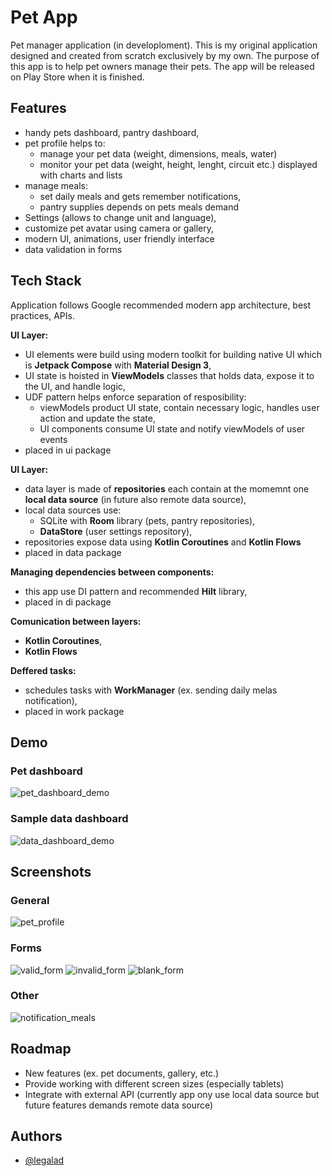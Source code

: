 # Pet App

Pet manager application (in developloment). This is my original application designed and created from scratch exclusively by my own. The purpose of this app is to help pet owners manage their pets. The app will be released on Play Store when it is finished.

## Features

- handy pets dashboard, pantry dashboard, 
- pet profile helps to:
   - manage your pet data (weight, dimensions, meals, water)
   - monitor your pet data (weight, height, lenght, circuit etc.) displayed with charts and lists
- manage meals:
    - set daily meals and gets remember notifications,
    - pantry supplies depends on pets meals demand
- Settings (allows to change unit and language),
- customize pet avatar using camera or gallery,
- modern UI, animations, user friendly interface
- data validation in forms

## Tech Stack

Application follows Google recommended modern app architecture, best practices, APIs.

**UI Layer:** 
  - UI elements were build using modern toolkit for building native UI which is **Jetpack Compose** with **Material Design 3**,
  - UI state is hoisted in **ViewModels** classes that holds data, expose it to the UI, and handle logic,
  - UDF pattern helps enforce separation of resposibility:
    - viewModels product UI state, contain necessary logic, handles user action and update the state,
    - UI components consume UI state and notify viewModels of user events
  - placed in ui package
    
**UI Layer:**
  - data layer is made of **repositories** each contain at the momemnt one **local data source** (in future also remote data source),
  - local data sources use:
    - SQLite with **Room** library (pets, pantry repositories),
    - **DataStore** (user settings repository),
  - repositories expose data using **Kotlin Coroutines** and **Kotlin Flows**
  - placed in data package

**Managing dependencies between components:**
  - this app use DI pattern and recommended **Hilt** library,
  - placed in di package

**Comunication between layers:**
  - **Kotlin Coroutines**,
  - **Kotlin Flows**

**Deffered tasks:**
  - schedules tasks with **WorkManager** (ex. sending daily melas notification),
  - placed in work package

## Demo
### Pet dashboard
![pet_dashboard_demo](https://github.com/legalad/PetApp/assets/109519711/7d945780-4070-4a62-9dc0-1417a6d614a6)
### Sample data dashboard
![data_dashboard_demo](https://github.com/legalad/PetApp/assets/109519711/88e029c7-a4b0-483b-9668-5fc5bf5eab49)


## Screenshots
### General
![pet_profile](https://github.com/legalad/PetApp/assets/109519711/39165688-3f76-4cdc-9cfe-de16f2d03348)
### Forms
![valid_form](https://github.com/legalad/PetApp/assets/109519711/df9da25a-7bc9-4d81-9199-b684613eff8d)
![invalid_form](https://github.com/legalad/PetApp/assets/109519711/f1b49b1a-d09f-4564-ac1b-0b1db73c3021)
![blank_form](https://github.com/legalad/PetApp/assets/109519711/4ad72bff-6b1f-4134-b9aa-0f973c790d17)

### Other
![notification_meals](https://github.com/legalad/PetApp/assets/109519711/af930540-b35e-40ba-b752-7b73dd392d58)



## Roadmap

- New features (ex. pet documents, gallery, etc.)
- Provide working with different screen sizes (especially tablets)
- Integrate with external API (currently app ony use local data source but future features demands remote data source)

## Authors

- [@legalad](https://www.github.com/legalad)
